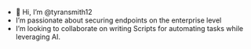 - 👋 Hi, I’m @tyransmith12
- I’m passionate about securing endpoints on the enterprise level
- I’m looking to collaborate on writing Scripts for automating tasks while leveraging AI.


<!---
tyransmith12/tyransmith12 is a ✨ special ✨ repository because its `README.md` (this file) appears on your GitHub profile.
You can click the Preview link to take a look at your changes.
--->
